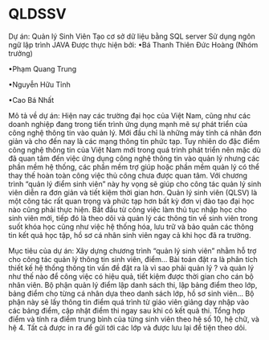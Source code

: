 # QLDSSV
Dự án: Quản lý Sinh Viên 
Tạo cơ sở dữ liệu bằng SQL server
Sử dụng ngôn ngữ lập trình JAVA
Được thực hiện bởi: 
•Bá Thanh Thiên Đức Hoàng (Nhóm trưởng)

•Phạm Quang Trung

•Nguyễn Hữu Tỉnh

•Cao Bá Nhất

Mô tả về dự án:
Hiện nay các trường đại học của Việt Nam, cũng như các doanh nghiệp đang trong tiến trình ứng dụng mạnh mẽ sự phát triển của công nghệ thông tin vào quản lý. Mới đầu chỉ là những máy tính cá nhân đơn giản và cho đến nay là các mạng thông tin phức tạp. Tuy nhiên do đặc điểm công nghệ thông tin của Việt Nam mới trong quá trình phát triển nên mặc dù đã quan tâm đến việc ứng dụng công nghệ thông tin vào quản lý nhưng các phần mềm hệ thống, các phần mềm trợ giúp hoặc phần mềm quản lý có thể thay thế hoàn toàn công việc thủ công chưa được quan tâm. Với chương trình “quản lý điểm sinh viên” này hy vọng sẽ giúp cho công tác quản lý sinh viên diễn ra đơn giản và tiết kiệm thời gian hơn.
Quản lý sinh viên (QLSV) là một công tác rất quan trọng và phức tạp hơn bất kỳ đơn vị đào tạo đại học nào cũng phải thực hiện. Bắt đầu từ công việc làm thủ tục nhập học cho sinh viên mới, tiếp đó là theo dõi và quản lý các thông tin về sinh viên trong suốt khóa học cũng như việc hệ thống hóa, lưu trữ và bảo quản các thông tin kết quả học tập, hồ sơ cá nhân sinh viên ngay cả khi học đã ra trường.

Mục tiêu của dự án:
Xây dựng chương trình “quản lý sinh viên” nhằm hỗ trợ cho công tác quản lý thông tin sinh viên, điểm… Bài toán đặt ra là phân tích thiết kế hệ thống thông tin vấn đề đặt ra là vì sao phải quản lý ? và quản lý như thế nào để công việc có hiệu quả, tiết kiệm được thời gian cho cán bộ nhân viên.
Bộ phận quản lý điểm lập danh sách thi, lập bảng điểm theo lớp, bảng điểm cho từng cá nhân dựa theo danh sách lớp, hồ sơ sinh viên… Bộ phận này sẽ lấy thông tin điểm quá trình từ giáo viên giảng dạy nhập vào các bảng điểm, cập nhật điểm thi ngay sau khi có kết quả thi. Tổng hợp điểm và tính ra điểm trung bình của từng sinh viên theo hệ số 10, hệ chữ, và hệ 4. Tất cả được in ra để gửi tới các lớp và được lưu lại để tiện theo dõi.
